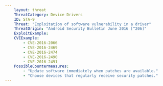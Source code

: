 ```yaml
---
    layout: threat
    ThreatCategory: Device Drivers
    ID: STA-9
    Threat: "Exploitation of software vulnerability in a driver"
    ThreatOrigin: "Android Security Bulletin June 2016 [^206]"
    ExploitExample:
    CVEExample:
        - CVE-2016-2066
        - CVE-2016-2469
        - CVE-2016-2474
        - CVE-2016-2490
        - CVE-2016-2491
    PossibleCountermeasures:
        - "Update software immediately when patches are available."
        - "Choose devices that regularly receive security patches."
---
```

